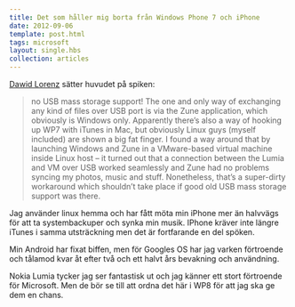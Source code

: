 ```yaml
---
title: Det som håller mig borta från Windows Phone 7 och iPhone
date: 2012-09-06
template: post.html
tags: microsoft
layout: single.hbs
collection: articles
---
```

[Dawid Lorenz](http://www.coolsmartphone.com/2011/12/05/nokia-lumia-800-review/) sätter huvudet på spiken:

> no USB mass storage support! The one and only way of exchanging any kind of files over USB port is via the Zune application, which obviously is Windows only. Apparently there’s also a way of hooking up WP7 with iTunes in Mac, but obviously Linux guys (myself included) are shown a big fat finger. I found a way around that by launching Windows and Zune in a VMware-based virtual machine inside Linux host – it turned out that a connection between the Lumia and VM over USB worked seamlessly and Zune had no problems syncing my photos, music and stuff. Nonetheless, that’s a super-dirty workaround which shouldn’t take place if good old USB mass storage support was there.

Jag använder linux hemma och har fått möta min iPhone mer än halvvägs för att ta systembackuper och synka min musik. IPhone kräver inte längre iTunes i samma utsträckning men det är fortfarande en del spöken. 

Min Android har fixat biffen, men för Googles OS har jag varken förtroende och tålamod kvar åt efter två och ett halvt års bevakning och användning.

Nokia Lumia tycker jag ser fantastisk ut och jag känner ett stort förtroende för Microsoft. Men de bör se till att ordna det här i WP8 för att jag ska ge dem en chans.